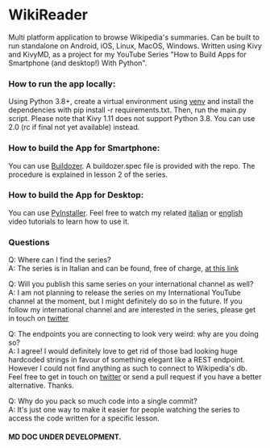 # WikiReader
Multi platform application to browse Wikipedia's summaries. Can be built to run standalone on Android, iOS, Linux, MacOS, Windows. Written using Kivy and KivyMD, as a project for my YouTube Series "How to Build Apps for Smartphone (and desktop!) With Python".


### How to run the app locally:
Using Python 3.8+, create a virtual environment using [venv](https://docs.python.org/3/library/venv.html) and install the dependencies with pip install -r requirements.txt. Then, run the main.py script. Please note that Kivy 1.11 does not support Python 3.8. You can use 2.0 (rc if final not yet available) instead.


### How to build the App for Smartphone:
You can use [Buildozer](https://github.com/kivy/buildozer). A buildozer.spec file is provided with the repo. The procedure is explained in lesson 2 of the series.


### How to build the App for Desktop:
You can use [PyInstaller](https://github.com/pyinstaller/pyinstaller). Feel free to watch my related [italian](https://youtu.be/BYtSNfEacSo) or [english](https://youtu.be/vg24wionhFg) video tutorials  to learn how to use it.


### Questions

Q: Where can I find the series? \
A: The series is in Italian and can be found, free of charge, [at this link](https://www.youtube.com/playlist?list=PLHUQL6-_n9ZdPfFls4HJIQ1biWOxPI1rG) 

Q: Will you publish this same series on your international channel as well? \
A: I am not planning to release the series on my International YouTube channel at the moment, but I might definitely do so in the future. If you follow my international channel and are interested in the series, please get in touch on [twitter](https://www.twitter.com/pymike00)

Q: The endpoints you are connecting to look very weird: why are you doing so? \
A: I agree! I would definitely love to get rid of those bad looking huge hardcoded strings in favour of something elegant like a REST endpoint. However I could not find anything as such to connect to Wikipedia's db. Feel free to get in touch on [twitter](https://www.twitter.com/pymike00) or send a pull request if you have a better alternative. Thanks.

Q: Why do you pack so much code into a single commit? \
A: It's just one way to make it easier for people watching the series to access the code written for a specific lesson. 





#### MD DOC UNDER DEVELOPMENT.

